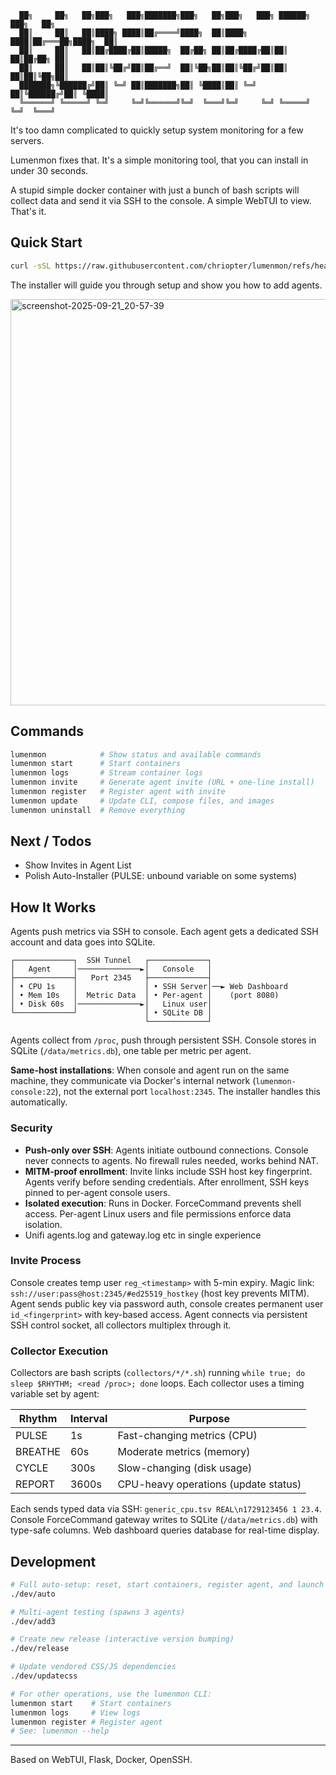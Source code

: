 ```
  ██╗     ██╗   ██╗███╗   ███╗███████╗███╗   ██╗███╗   ███╗ ██████╗ ███╗   ██╗
  ██║     ██║   ██║████╗ ████║██╔════╝████╗  ██║████╗ ████║██╔═══██╗████╗  ██║
  ██║     ██║   ██║██╔████╔██║█████╗  ██╔██╗ ██║██╔████╔██║██║   ██║██╔██╗ ██║
  ██║     ██║   ██║██║╚██╔╝██║██╔══╝  ██║╚██╗██║██║╚██╔╝██║██║   ██║██║╚██╗██║
  ███████╗╚██████╔╝██║ ╚═╝ ██║███████╗██║ ╚████║██║ ╚═╝ ██║╚██████╔╝██║ ╚████║
  ╚══════╝ ╚═════╝ ╚═╝     ╚═╝╚══════╝╚═╝  ╚═══╝╚═╝     ╚═╝ ╚═════╝ ╚═╝  ╚═══╝
```


It's too damn complicated to quickly setup system monitoring for a few servers.

Lumenmon fixes that. It's a simple monitoring tool, that you can install in under 30 seconds.

A stupid simple docker container with just a bunch of bash scripts will collect data and send it via SSH to the console. A simple WebTUI to view. That's it.

## Quick Start

```bash
curl -sSL https://raw.githubusercontent.com/chriopter/lumenmon/refs/heads/main/install.sh | bash
```

The installer will guide you through setup and show you how to add agents.

<img width="650" alt="screenshot-2025-09-21_20-57-39" src="https://github.com/user-attachments/assets/a900ed9c-d519-4c1c-8268-2d2417807aed" />

## Commands

```bash
lumenmon            # Show status and available commands
lumenmon start      # Start containers
lumenmon logs       # Stream container logs
lumenmon invite     # Generate agent invite (URL + one-line install)
lumenmon register   # Register agent with invite
lumenmon update     # Update CLI, compose files, and images
lumenmon uninstall  # Remove everything
```

## Next / Todos

- Show Invites in Agent List
- Polish Auto-Installer (PULSE: unbound variable on some systems)

## How It Works

Agents push metrics via SSH to console. Each agent gets a dedicated SSH account and data goes into SQLite.

```
┌─────────────┐  SSH Tunnel   ┌─────────────┐
│   Agent     │──────────────►│   Console   │
├─────────────┤   Port 2345   ├─────────────┤
│ • CPU 1s    │               │ • SSH Server│──► Web Dashboard
│ • Mem 10s   │  Metric Data  │ • Per-agent │    (port 8080)
│ • Disk 60s  │──────────────►│   Linux user│
└─────────────┘               │ • SQLite DB │
                              └─────────────┘
```

Agents collect from `/proc`, push through persistent SSH. Console stores in SQLite (`/data/metrics.db`), one table per metric per agent.

**Same-host installations**: When console and agent run on the same machine, they communicate via Docker's internal network (`lumenmon-console:22`), not the external port `localhost:2345`. The installer handles this automatically.

### Security

- **Push-only over SSH**: Agents initiate outbound connections. Console never connects to agents. No firewall rules needed, works behind NAT.
- **MITM-proof enrollment**: Invite links include SSH host key fingerprint. Agents verify before sending credentials. After enrollment, SSH keys pinned to per-agent console users.
- **Isolated execution**: Runs in Docker. ForceCommand prevents shell access. Per-agent Linux users and file permissions enforce data isolation.
- Unifi agents.log and gateway.log etc in single experience

### Invite Process

Console creates temp user `reg_<timestamp>` with 5-min expiry. Magic link: `ssh://user:pass@host:2345/#ed25519_hostkey` (host key prevents MITM). Agent sends public key via password auth, console creates permanent user `id_<fingerprint>` with key-based access. Agent connects via persistent SSH control socket, all collectors multiplex through it.

### Collector Execution

Collectors are bash scripts (`collectors/*/*.sh`) running `while true; do sleep $RHYTHM; <read /proc>; done` loops. Each collector uses a timing variable set by agent:

| Rhythm | Interval | Purpose |
|--------|----------|---------|
| PULSE | 1s | Fast-changing metrics (CPU) |
| BREATHE | 60s | Moderate metrics (memory) |
| CYCLE | 300s | Slow-changing (disk usage) |
| REPORT | 3600s | CPU-heavy operations (update status) |

Each sends typed data via SSH: `generic_cpu.tsv REAL\n1729123456 1 23.4`. Console ForceCommand gateway writes to SQLite (`/data/metrics.db`) with type-safe columns. Web dashboard queries database for real-time display.

## Development

```bash
# Full auto-setup: reset, start containers, register agent, and launch WebTUI
./dev/auto

# Multi-agent testing (spawns 3 agents)
./dev/add3

# Create new release (interactive version bumping)
./dev/release

# Update vendored CSS/JS dependencies
./dev/updatecss

# For other operations, use the lumenmon CLI:
lumenmon start    # Start containers
lumenmon logs     # View logs
lumenmon register # Register agent
# See: lumenmon --help
```

---

Based on WebTUI, Flask, Docker, OpenSSH.
